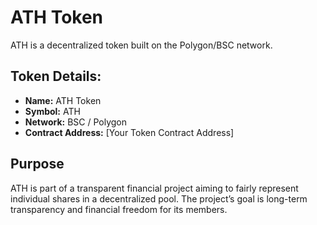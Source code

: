 # ATH Token

ATH is a decentralized token built on the Polygon/BSC network.

## Token Details:
- **Name:** ATH Token
- **Symbol:** ATH
- **Network:** BSC / Polygon
- **Contract Address:** [Your Token Contract Address]

## Purpose
ATH is part of a transparent financial project aiming to fairly represent individual shares in a decentralized pool. The project’s goal is long-term transparency and financial freedom for its members.